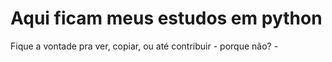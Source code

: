 # Aqui ficam meus estudos em python
Fique a vontade pra ver, copiar, ou até contribuir - porque não? -
